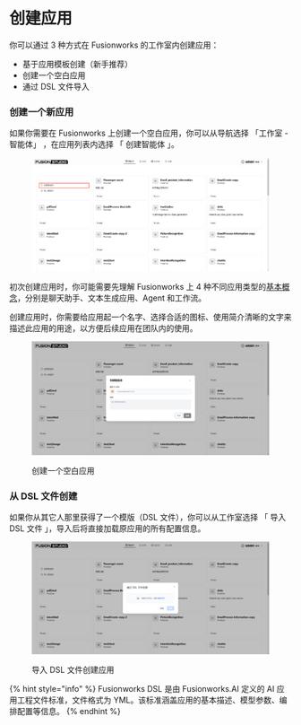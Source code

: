 # 创建应用

你可以通过 3 种方式在 Fusionworks 的工作室内创建应用：

* 基于应用模板创建（新手推荐）
* 创建一个空白应用
* 通过 DSL 文件导入

<!-- ### 从模板创建应用

初次使用 Fusionworks 时，你可能对于应用创建比较陌生。为了帮助新手用户快速了解在 Fusionworks 上能够构建哪些类型的应用，Fusionworks 团队内的提示词工程师已经创建好了多场景、高质量的应用模板。

你可以从导航选择 「工作室 」，在应用列表内选择 「从模版创建」。

<figure><img src="../../.gitbook/assets/image (168).png" alt=""><figcaption><p>从模板创建应用</p></figcaption></figure>

任意选择某个模板，并将其添加至工作区。

<figure><img src="../../.gitbook/assets/image (169).png" alt=""><figcaption><p>Fusionworks 应用模板</p></figcaption></figure> -->

### 创建一个新应用

如果你需要在 Fusionworks 上创建一个空白应用，你可以从导航选择 「工作室 - 智能体」 ，在应用列表内选择 「 创建智能体 」。

<figure><img src="../../.gitbook/assets/image (167).png" alt=""><figcaption></figcaption></figure>

初次创建应用时，你可能需要先理解 Fusionworks 上 4 种不同应用类型的[基本概念](./#application\_type)，分别是聊天助手、文本生成应用、Agent 和工作流。

创建应用时，你需要给应用起一个名字、选择合适的图标、使用简介清晰的文字来描述此应用的用途，以方便后续应用在团队内的使用。

<figure><img src="../../.gitbook/assets/image (170).png" alt=""><figcaption><p>创建一个空白应用</p></figcaption></figure>

### 从 DSL 文件创建

如果你从其它人那里获得了一个模版（DSL 文件），你可以从工作室选择 「 导入DSL 文件 」，导入后将直接加载原应用的所有配置信息。

<figure><img src="../../.gitbook/assets/image (172).png" alt=""><figcaption><p>导入 DSL 文件创建应用</p></figcaption></figure>

{% hint style="info" %}
Fusionworks DSL 是由 Fusionworks.AI 定义的 AI 应用工程文件标准，文件格式为 YML。该标准涵盖应用的基本描述、模型参数、编排配置等信息。
{% endhint %}

